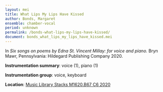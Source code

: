 ```yaml
---
layout: mei
title: What Lips My Lips Have Kissed 
author: Bonds, Margaret
ensemble: chamber-vocal
period: unknown
permalink: /bonds-what-lips-my-lips-have-kissed/
document: bonds_what_lips_my_lips_have_kissed.mei 
---
```


In *Six songs on poems by Edna St. Vincent Millay: for voice and piano.* Bryn Mawr, Pennsylvania: Hildegard Publishing Company 2020.

**Instrumentation summary**: voice (1), piano (1)

**Instrumentation group**: voice, keyboard 

**Location**: <a href="https://tufts.primo.exlibrisgroup.com/permalink/01TUN_INST/1kc9gia/alma991018347793803851" target="_blank">Music Library Stacks M1620.B67 C6 2020</a>